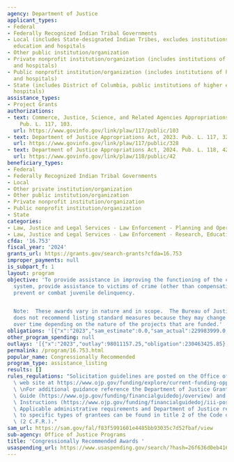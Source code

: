 ```yaml
---
agency: Department of Justice
applicant_types:
- Federal
- Federally Recognized Indian Tribal Governments
- Local (includes State-designated Indian Tribes, excludes institutions of higher
  education and hospitals
- Other public institution/organization
- Private nonprofit institution/organization (includes institutions of higher education
  and hospitals)
- Public nonprofit institution/organization (includes institutions of higher education
  and hospitals)
- State (includes District of Columbia, public institutions of higher education and
  hospitals)
assistance_types:
- Project Grants
authorizations:
- text: Commerce, Justice, Science, and Related Agencies Appropriations Act, 2022.
    Pub. L. 117, 103.
  url: https://www.govinfo.gov/link/plaw/117/public/103
- text: Department of Justice Appropriations Act, 2023. Pub. L. 117, 328.
  url: https://www.govinfo.gov/link/plaw/117/public/328
- text: Department of Justice Appropriations Act, 2024. Pub. L. 118, 42.
  url: https://www.govinfo.gov/link/plaw/118/public/42
beneficiary_types:
- Federal
- Federally Recognized Indian Tribal Governments
- Local
- Other private institution/organization
- Other public institution/organization
- Private nonprofit institution/organization
- Public nonprofit institution/organization
- State
categories:
- Law, Justice and Legal Services - Law Enforcement - Planning and Operations
- Law, Justice and Legal Services - Law Enforcement - Research, Education, Training
cfda: '16.753'
fiscal_year: '2024'
grants_url: https://grants.gov/search-grants?cfda=16.753
improper_payments: null
is_subpart_f: 1
layout: program
objective: 'To provide assistance in improving the functioning of the criminal justice
  system, provide assistance to victims of crime (other than compensation) and to
  prevent or combat juvenile delinquency.


  Note:  These awards vary in nature and in scope.  The Bureau of Justice Assistance
  does not recommend listing standard measures because they may change significantly
  over time depending on the nature of the projects that are funded.'
obligations: '[{"x":"2023","sam_estimate":0.0,"sam_actual":229983999.0,"usa_spending_actual":230934000.0},{"x":"2024","sam_estimate":0.0,"sam_actual":347775704.0,"usa_spending_actual":344683704.16},{"x":"2025","sam_estimate":0.0,"sam_actual":0.0,"usa_spending_actual":-703058.38}]'
other_program_spending: null
outlays: '[{"x":"2023","outlay":98011157.25,"obligation":230463425.85},{"x":"2024","outlay":65408807.61,"obligation":345902704.0},{"x":"2025","outlay":0.0,"obligation":749000.0}]'
permalink: /program/16.753.html
popular_name: Congressionally Recommended
program_type: assistance_listing
results: []
rules_regulations: "Solicitation guidelines are posted on the Office of Justice Programs\
  \ web site at https://www.ojp.gov/funding/explore/current-funding-opportunities.\
  \ \nFor additional guidance reference the Department of Justice Grants Financial\
  \ Guide (https://www.ojp.gov/funding/financialguidedoj/overview) and Post award\
  \ Instructions (https://www.ojp.gov/funding/financialguidedoj/iii-postaward-requirements).\
  \ Applicable administrative requirements and Department of Justice regulations applicable\
  \ to specific types of grantees can be found in title 2 of the Code of Federal Regulations\
  \ (2 C.F.R.)."
sam_url: https://sam.gov/fal/f83f5991601e4485bb93035c7d52fbaf/view
sub-agency: Office of Justice Programs
title: 'Congressionally Recommended Awards '
usaspending_url: https://www.usaspending.gov/search/?hash=26f636d0eb416137e32341faa9879985
---
```

